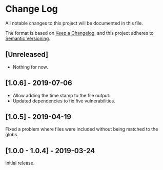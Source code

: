 # Change Log
All notable changes to this project will be documented in this file.

The format is based on [Keep a Changelog](https://keepachangelog.com/en/1.0.0/),
and this project adheres to [Semantic Versioning](https://semver.org/spec/v2.0.0.html).

## [Unreleased]

* Nothing for now.

## [1.0.6] - 2019-07-06

* Allow adding the time stamp to the file output.
* Updated dependencies to fix five vulnerabilities.

## [1.0.5] - 2019-04-19

Fixed a problem where files were included without being matched to the globs.

## [1.0.0 - 1.0.4] - 2019-03-24

Initial release.


